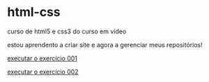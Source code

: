 # html-css
 curso de html5 e css3 do curso em vídeo

 estou aprendento a criar site e agora a gerenciar meus repositórios!

 <p><a href="https://jadersonfarias.github.io/html-css/exercícios/ex001/index.html">executar o exercício 001</a></p>
 <p><a href="https://jadersonfarias.github.io/html-css/exercícios/ex002/index.html">executar o exercício 002</a></p>